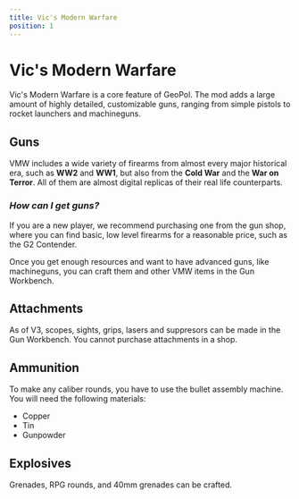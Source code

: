 ```yaml
---
title: Vic's Modern Warfare
position: 1
---
```


# Vic's Modern Warfare
Vic's Modern Warfare is a core feature of GeoPol. The mod adds a large amount of highly detailed, customizable guns, ranging from simple pistols to rocket launchers and machineguns.
## Guns
VMW includes a wide variety of firearms from almost every major historical era, such as **WW2** and **WW1**, but also from the **Cold War** and the **War on Terror**. All of them are almost digital replicas of their real life counterparts.

### *How can I get guns?*
If you are a new player, we recommend purchasing one from the gun shop, where you can find basic, low level firearms for a reasonable price, such as the G2 Contender.

Once you get enough resources and want to have advanced guns, like machineguns, you can craft them and other VMW items in the Gun Workbench. 

## Attachments
As of V3, scopes, sights, grips, lasers and suppresors can be made in the Gun Workbench. You cannot purchase attachments in a shop.

## Ammunition
To make any caliber rounds, you have to use the bullet assembly machine. You will need the following materials:

- Copper
- Tin
- Gunpowder

## Explosives
Grenades, RPG rounds, and 40mm grenades can be crafted.